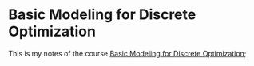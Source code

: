 # Basic Modeling for Discrete Optimization

This is my notes of the course [Basic Modeling for Discrete Optimization](https://www.coursera.org/learn/basic-modeling/home/welcome);
